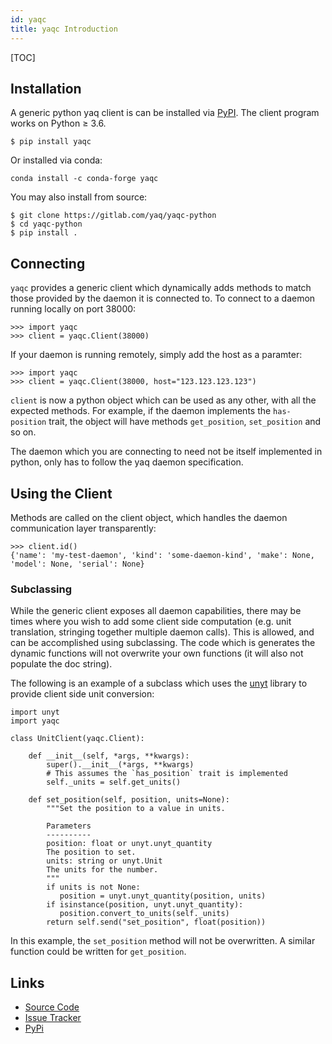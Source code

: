 ```yaml
---
id: yaqc
title: yaqc Introduction
---
```


[TOC]

Installation
------------

A generic python yaq client is can be installed via
[PyPI](https://pypi.org/project/yaqc/). The client program works on
Python ≥ 3.6.


    $ pip install yaqc

Or installed via conda:

    conda install -c conda-forge yaqc

You may also install from source:


    $ git clone https://gitlab.com/yaq/yaqc-python
    $ cd yaqc-python
    $ pip install .

Connecting
----------

`yaqc` provides a generic client which dynamically adds methods to match
those provided by the daemon it is connected to. To connect to a daemon
running locally on port 38000:


    >>> import yaqc
    >>> client = yaqc.Client(38000)

If your daemon is running remotely, simply add the host as a paramter:


    >>> import yaqc
    >>> client = yaqc.Client(38000, host="123.123.123.123")

`client` is now a python object which can be used as any other, with all
the expected methods. For example, if the daemon implements the
`has-position` trait, the object will have methods `get_position`,
`set_position` and so on.

The daemon which you are connecting to need not be itself implemented in
python, only has to follow the yaq daemon specification.

Using the Client
----------------

Methods are called on the client object, which handles the daemon
communication layer transparently:


    >>> client.id()
    {'name': 'my-test-daemon', 'kind': 'some-daemon-kind', 'make': None, 'model': None, 'serial': None}


### Subclassing

While the generic client exposes all daemon capabilities, there may be
times where you wish to add some client side computation (e.g. unit
translation, stringing together multiple daemon calls). This is allowed,
and can be accomplished using subclassing. The code which is generates
the dynamic functions will not overwrite your own functions (it will
also not populate the doc string).

The following is an example of a subclass which uses the
[unyt](https://unyt.readthedocs.io/en/stable/) library to provide client
side unit conversion:

```
import unyt
import yaqc

class UnitClient(yaqc.Client):

    def __init__(self, *args, **kwargs):
        super().__init__(*args, **kwargs)
        # This assumes the `has_position` trait is implemented
        self._units = self.get_units()

    def set_position(self, position, units=None):
        """Set the position to a value in units.
    
        Parameters
        ----------
        position: float or unyt.unyt_quantity
	    The position to set.
        units: string or unyt.Unit
	    The units for the number.
        """
        if units is not None:
           position = unyt.unyt_quantity(position, units)
        if isinstance(position, unyt.unyt_quantity):
           position.convert_to_units(self._units)
        return self.send("set_position", float(position))
```

In this example, the `set_position` method will not be overwritten. A
similar function could be written for `get_position`.

Links
-----

-   [Source Code](https://gitlab.com/yaq/yaqc-python)
-   [Issue Tracker](https://gitlab.com/yaq/yaqc-python)
-   [PyPi](https://pypi.org/project/yaqc/)
